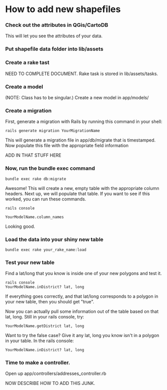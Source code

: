 How to add new shapefiles
=============

### Check out the attributes in QGis/CartoDB

This will let you see the attributes of your data.

### Put shapefile data folder into lib/assets

### Create a rake tast

NEED TO COMPLETE DOCUMENT. Rake task is stored in lib/assets/tasks.

### Create a model

(NOTE: Class has to be singular.) Create a new model in app/models/

### Create a migration

First, generate a migration with Rails by running this command in your shell:

    rails generate migration YourMigrationName

This will generate a migration file in app/db/migrate that is timestamped. Now populate this file with the appropriate field information

ADD IN THAT STUFF HERE

### Now, run the bundle exec command

    bundle exec rake db:migrate

Awesome! This will create a new, empty table with the appropriate column headers. Next up, we will populate that table. If you want to see if this worked, you can run these commands.

    rails console

    YourModelName.column_names

Looking good.

### Load the data into your shiny new table

    bundle exec rake your_rake_name:load

### Test your new table

Find a lat/long that you know is inside one of your new polygons and test it.

    rails console
    YourModelName.inDistrict? lat, long

If everything goes correctly, and that lat/long corresponds to a polygon in your new table, then you should get "true".

Now you can actually pull some information out of the table based on that lat, long. Still in your rails console, try:

    YourModelName.getDistrict lat, long

Want to try the false case? Give it any lat, long you know isn't in a polygon in your table. In the rails console:

    YourModelName.inDistrict? lat, long

### Time to make a controller. 

Open up app/controllers/addresses_controller.rb

NOW DESCRIBE HOW TO ADD THIS JUNK.

### 

